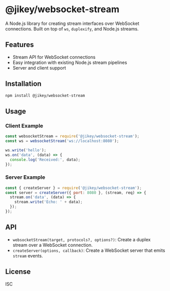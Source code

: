 # @jikey/websocket-stream

A Node.js library for creating stream interfaces over WebSocket connections. Built on top of `ws`, `duplexify`, and Node.js streams.

## Features
- Stream API for WebSocket connections
- Easy integration with existing Node.js stream pipelines
- Server and client support

## Installation
```sh
npm install @jikey/websocket-stream
```

## Usage

### Client Example
```js
const websocketStream = require('@jikey/websocket-stream');
const ws = websocketStream('ws://localhost:8080');

ws.write('hello');
ws.on('data', (data) => {
  console.log('Received:', data);
});
```

### Server Example
```js
const { createServer } = require('@jikey/websocket-stream');
const server = createServer({ port: 8080 }, (stream, req) => {
  stream.on('data', (data) => {
    stream.write('Echo: ' + data);
  });
});
```

## API
- `websocketStream(target, protocols?, options?)`: Create a duplex stream over a WebSocket connection.
- `createServer(options, callback)`: Create a WebSocket server that emits `stream` events.

## License
ISC
